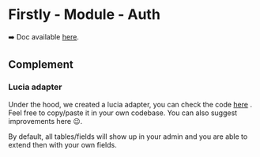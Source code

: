 # Firstly - Module - Auth

➡️ Doc available [here](https://firstly.fun/modules/auth).

## Complement

### Lucia adapter

Under the hood, we created a lucia adapter, you can check the code [here](./Adapter.ts) . Feel free
to copy/paste it in your own codebase. You can also suggest improvements here 😉.

By default, all tables/fields will show up in your admin and you are able to extend then with your
own fields.
